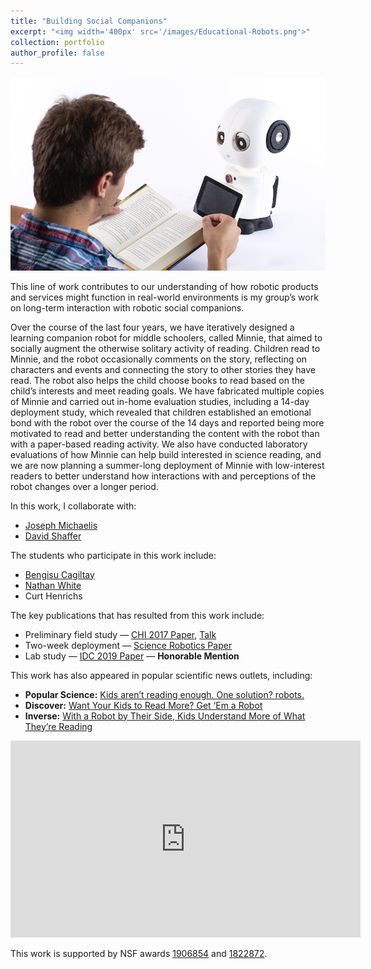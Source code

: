 ```yaml
---
title: "Building Social Companions"
excerpt: "<img width='400px' src='/images/Educational-Robots.png'>"
collection: portfolio
author_profile: false
---
```


<img width='600px' src='/images/Educational-Robots.png'>

This line of work contributes to our understanding of how robotic products and services might function in real-world environments is my group’s work on long-term interaction with robotic social companions.

Over the course of the last four years, we have iteratively designed a learning companion robot for middle schoolers, called Minnie, that aimed to socially augment the otherwise solitary activity of reading. Children read to Minnie, and the robot occasionally comments on the story, reflecting on characters and events and connecting the story to other stories they have read. The robot also helps the child choose books to read based on the child’s interests and meet reading goals. We have fabricated multiple copies of Minnie and carried out in-home evaluation studies, including a 14-day deployment study, which revealed that children established an emotional bond with the robot over the course of the 14 days and reported being more motivated to read and better understanding the content with the robot than with a paper-based reading activity. We also have conducted laboratory evaluations of how Minnie can help build interested in science reading, and we are now planning a summer-long deployment of Minnie with low-interest readers to better understand how interactions with and perceptions of the robot changes over a longer period.

In this work, I collaborate with:

* [Joseph Michaelis](https://lsri.uic.edu/profiles/michaelis-joseph/)
* [David Shaffer](https://lsri.uic.edu/profiles/michaelis-joseph/)

The students who participate in this work include:

* [Bengisu Cagiltay](https://www.linkedin.com/in/bengisucagiltay/)
* [Nathan White](https://robotics.wisc.edu/staff/henrichs-curt/)
* Curt Henrichs

The key publications that has resulted from this work include:

* Preliminary field study — [CHI 2017 Paper](https://jmich.people.uic.edu/pubs/chi17-michaelis.pdf), [Talk](https://youtu.be/12htE6jwxto)
* Two-week deployment — [Science Robotics Paper](https://robotics.sciencemag.org/content/3/21/eaat5999.full.pdf)
* Lab study — [IDC 2019 Paper](https://jmich.people.uic.edu/pubs/Michaelis%20&%20Mutlu%20-%20IDC%202019.pdf) — **Honorable Mention**

This work has also appeared in popular scientific news outlets, including:

* **Popular Science:** [Kids aren’t reading enough. One solution? robots.](https://www.popsci.com/reading-robot/)
* **Discover:** [Want Your Kids to Read More? Get ‘Em a Robot](http://Want%20Your%20Kids%20to%20Read%20More?%20Get%20'Em%20a%20Robot)
* **Inverse:** [With a Robot by Their Side, Kids Understand More of What They’re Reading](https://www.inverse.com/article/48249-children-are-more-motivated-to-read-when-they-ve-got-a-robot-by-their-side)

<iframe width="560" height="315" src="https://www.youtube.com/embed/12htE6jwxto" title="YouTube video player" frameborder="0" allow="accelerometer; autoplay; clipboard-write; encrypted-media; gyroscope; picture-in-picture" allowfullscreen></iframe>

This work is supported by NSF awards [1906854](https://www.nsf.gov/awardsearch/showAward?AWD_ID=1906854&HistoricalAwards=false) and [1822872](https://www.nsf.gov/awardsearch/showAward?AWD_ID=1822872).
